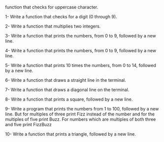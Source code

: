  function that checks for uppercase character.

1-	Write a function that checks for a digit (0 through 9).

2-	Write a function that multiplies two integers.

3-	Write a function that prints the numbers, from 0 to 9, followed by a new line.

4-	Write a function that prints the numbers, from 0 to 9, followed by a new line.

5-	Write a function that prints 10 times the numbers, from 0 to 14, followed by a new line.

6-	Write a function that draws a straight line in the terminal.

7-	Write a function that draws a diagonal line on the terminal.

8-	Write a function that prints a square, followed by a new line.

9-	Write a program that prints the numbers from 1 to 100, followed by a new line. But for multiples of three print Fizz instead of the number and for the multiples of five print Buzz. For numbers which are multiples of both three and five print FizzBuzz

10-	Write a function that prints a triangle, followed by a new line.
